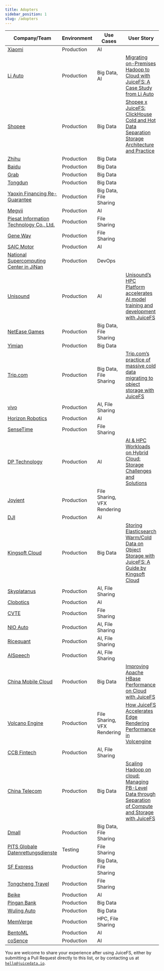 ```yaml
---
title: Adopters
sidebar_position: 1
slug: /adopters
---
```


| Company/Team                                                         | Environment | Use Cases                   | User Story                                                                                                                                                                                                                  |
|----------------------------------------------------------------------|-------------|-----------------------------|-----------------------------------------------------------------------------------------------------------------------------------------------------------------------------------------------------------------------------|
| [Xiaomi](https://www.mi.com/global)                                  | Production  | AI                          |                                                                                                                                                                                                                             |
| [Li Auto](https://www.lixiang.com/en)                                | Production  | Big Data, AI                | [Migrating on-Premises Hadoop to Cloud with JuiceFS: A Case Study from Li Auto](https://juicefs.com/en/blog/user-stories/li-autos-practice-of-migrating-data-from-hdfs-to-juicefs)                                          |
| [Shopee](https://shopee.com)                                         | Production  | Big Data                    | [Shopee x JuiceFS: ClickHouse Cold and Hot Data Separation Storage Architecture and Practice](https://juicefs.com/en/blog/shopee-clickhouse-with-juicefs)                                                                   |
| [Zhihu](https://www.zhihu.com)                                       | Production  | Big Data                    |                                                                                                                                                                                                                             |
| [Baidu](https://ir.baidu.com/company-overview)                       | Production  | Big Data                    |                                                                                                                                                                                                                             |
| [Grab](https://grab.com/sg)                                          | Production  | Big Data                    |                                                                                                                                                                                                                             |
| [Tongdun](https://tongdun.cn)                                        | Production  | Big Data                    |                                                                                                                                                                                                                             |
| [Yaoxin Financing Re-Guarantee](https://www.yaoxinhd.com)            | Production  | Big Data, File Sharing      |                                                                                                                                                                                                                             |
| [Megvii](https://megvii.com)                                         | Production  | AI                          |                                                                                                                                                                                                                             |
| [Piesat Information Technology Co., Ltd.](https://www.piesat.cn)     | Production  | File Sharing                |                                                                                                                                                                                                                             |
| [Gene Way](https://www.geneway.cn)                                   | Production  | File Sharing                |                                                                                                                                                                                                                             |
| [SAIC Motor](https://www.saicmotor.com/english)                      | Production  | AI                          |                                                                                                                                                                                                                             |
| [National Supercomputing Center in JiNan](https://www.nsccjn.cn)     | Production  | DevOps                      |                                                                                                                                                                                                                             |
| [Unisound](https://www.unisound.com)                                 | Production  | AI                          | [Unisound’s HPC Platform accelerates AI model training and development with JuiceFS](https://juicefs.com/en/blog/unisounds-hpc-platform-accelerates-ai-model-training-and-development-with-juicefs)                         |
| [NetEase Games](https://www.neteasegames.com)                        | Production  | Big Data, File Sharing      |                                                                                                                                                                                                                             |
| [Yimian](https://www.yimian.io)                                      | Production  | Big Data                    |                                                                                                                                                                                                                             |
| [Trip.com](https://www.trip.com)                                     | Production  | Big Data, File Sharing      | [Trip.com’s practice of massive cold data migrating to object storage with JuiceFS](https://juicefs.com/en/blog/user-stories/a-practice-of-massive-cold-data-migrating-to-oss-with-juicefs)                                 |
| [vivo](https://www.vivo.com)                                         | Production  | AI, File Sharing            |                                                                                                                                                                                                                             |
| [Horizon Robotics](https://horizon.ai)                               | Production  | AI                          |                                                                                                                                                                                                                             |
| [SenseTime](https://www.sensetime.com/en)                            | Production  | File Sharing                |                                                                                                                                                                                                                             |
| [DP Technology](https://www.dp.tech)                                 | Production  | AI                          | [AI & HPC Workloads on Hybrid Cloud: Storage Challenges and Solutions](https://juicefs.com/en/blog/user-stories/storage-architectures-for-ai-hpc-in-hybridmulti-cloud)                                                      |
| [Joyient](http://www.joyient.com)                                    | Production  | File Sharing, VFX Rendering |                                                                                                                                                                                                                             |
| [DJI](https://www.dji.com)                                           | Production  | AI                          |                                                                                                                                                                                                                             |
| [Kingsoft Cloud](https://en.ksyun.com)                               | Production  | Big Data                    | [Storing Elasticsearch Warm/Cold Data on Object Storage with JuiceFS: A Guide by Kingsoft Cloud](https://juicefs.com/en/blog/user-stories/kingsoft-cloud-how-to-store-elasticsearch-data-in-objective-storage-with-juicefs) |
| [Skyplatanus](https://www.kuaidianyuedu.com)                         | Production  | AI, File Sharing            |                                                                                                                                                                                                                             |
| [Clobotics](https://clobotics.com)                                   | Production  | AI                          |                                                                                                                                                                                                                             |
| [CVTE](http://www.cvte.com/en)                                       | Production  | File Sharing                |                                                                                                                                                                                                                             |
| [NIO Auto](https://www.nio.com)                                      | Production  | AI, File Sharing            |                                                                                                                                                                                                                             |
| [Ricequant](https://www.ricequant.com)                               | Production  | AI, File Sharing            |                                                                                                                                                                                                                             |
| [AISpeech](https://www.aispeech.com)                                 | Production  | AI, File Sharing            |                                                                                                                                                                                                                             |
| [China Mobile Cloud](https://ecloud.he.chinamobile.com)              | Production  | Big Data                    | [Improving Apache HBase Performance on Cloud with JuiceFS](https://juicefs.com/en/blog/user-stories/juicefs-support-hbase-at-chinamobile-cloud)                                                                             |
| [Volcano Engine](https://www.volcengine.com)                         | Production  | File Sharing, VFX Rendering | [How JuiceFS Accelerates Edge Rendering Performance in Volcengine](https://juicefs.com/en/blog/user-stories/how-juicefs-accelerates-edge-rendering-performance-in-volcengine)                                               |
| [CCB Fintech](https://www.ccbft.com)                                 | Production  | AI, File Sharing            |                                                                                                                                                                                                                             |
| [China Telecom](https://www.chinatelecomglobal.com)                  | Production  | Big Data                    | [Scaling Hadoop on cloud: Managing PB-Level Data through Separation of Compute and Storage with JuiceFS](https://juicefs.com/en/blog/user-stories/applicatio-of-juicefs-in-china-telecoms-daily-average-pb-data-scenario)   |
| [Dmall](https://www.dmall.com/en)                                    | Production  | Big Data, File Sharing      |                                                                                                                                                                                                                             |
| [PITS Globale Datenrettungsdienste](https://www.pitsdatenrettung.de) | Testing     | File Sharing                |                                                                                                                                                                                                                             |
| [SF Express](https://www.sf-express.com)                             | Production  | Big Data, File Sharing      |                                                                                                                                                                                                                             |
| [Tongcheng Travel](https://www.tongchengir.com)                      | Production  | File Sharing                |                                                                                                                                                                                                                             |
| [Beike](https://ke.com)                      | Production  | AI                |                                                                                                                                                                                                                             |
| [Pingan Bank](https://pingan.com)                      | Production  | Big Data                |                                                                                                                                                                                                                             |
| [Wuling Auto](https://wuling.com)                      | Production  | Big Data                |                                                                                                                                                                                                                             |
| [MemVerge](https://memverge.com)                      | Production  | HPC, File Sharing                |                                                                                                                                                                                                                             |
| [BentoML](https://bentoml.com)                      | Production  | AI                |                                                                                                                                                                                                                             |
| [coSence](https://www.coscene.io)                      | Production  | AI                |                                                                                                                                                                                                                             |

You are welcome to share your experience after using JuiceFS, either by submitting a Pull Request directly to this list, or by contacting us at [`hello@juicedata.io`](mailto:hello@juicedata.io).
